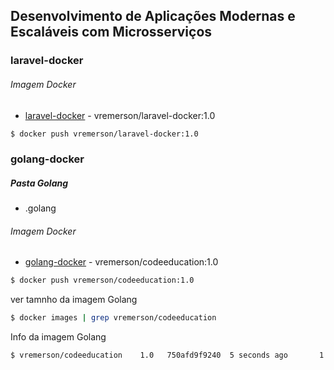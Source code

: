 ## Desenvolvimento de Aplicações Modernas e Escaláveis com Microsserviços

### laravel-docker
###### Imagem Docker
-  [laravel-docker] - vremerson/laravel-docker:1.0
```sh
$ docker push vremerson/laravel-docker:1.0
```

### golang-docker
##### Pasta Golang
- .golang

###### Imagem Docker
-  [golang-docker] - vremerson/codeeducation:1.0
```sh
$ docker push vremerson/codeeducation:1.0
```

ver tamnho da imagem Golang
```sh
$ docker images | grep vremerson/codeeducation
```

Info da imagem Golang
```sh
$ vremerson/codeeducation    1.0   750afd9f9240  5 seconds ago       1.46MB
```


 [laravel-docker]: <https://hub.docker.com/r/vremerson/laravel-docker>
 [golang-docker]: <https://hub.docker.com/r/vremerson/codeeducation>
